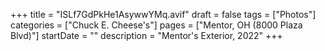 +++
title = "ISLf7GdPkHe1AsywwYMq.avif"
draft = false
tags = ["Photos"]
categories = ["Chuck E. Cheese's"]
pages = ["Mentor, OH (8000 Plaza Blvd)"]
startDate = ""
description = "Mentor's Exterior, 2022"
+++
